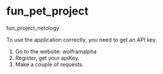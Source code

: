 # fun_pet_project
fun_project_netology




To use the application correctly, you need to get an API key.
1. Go to the website: wolframalpha
2. Register, get your apiKey.
3. Make a couple of requests.
